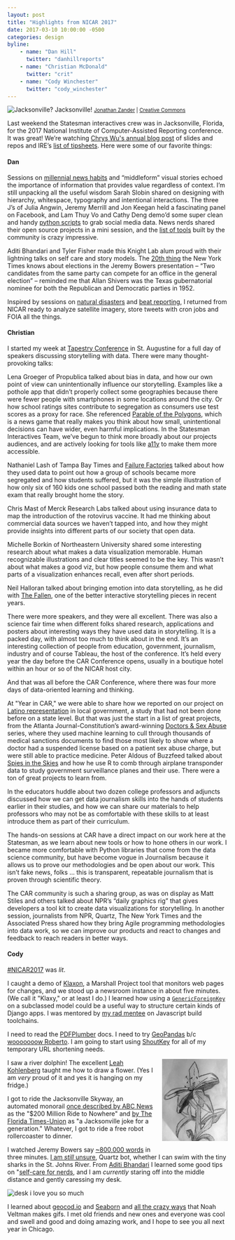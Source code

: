 ```yaml
---
layout: post
title: "Highlights from NICAR 2017"
date: 2017-03-10 10:00:00 -0500
categories: design
byline:
    - name: "Dan Hill"
      twitter: "danhillreports"
    - name: "Christian McDonald"
      twitter: "crit"
    - name: "Cody Winchester"
      twitter: "cody_winchester"
---
```


![Jacksonville? Jacksonville!](/assets/img/2017-03-10-jacksonville.jpg)
<small><a href="https://commons.wikimedia.org/wiki/User:Digon3" target="_blank">Jonathan Zander</a> | <a href="https://creativecommons.org/licenses/by-sa/3.0/" target="_blank">Creative Commons</a></small>

Last weekend the Statesman interactives crew was in Jacksonville, Florida, for the 2017 National Institute of Computer-Assisted Reporting conference. It was great! We’re watching [Chrys Wu's annual blog post](http://blog.chryswu.com/2017/03/02/nicar17-slides-links-tutorials-nicar17/) of slides and repos and IRE’s [list of tipsheets](http://ire.org/resource-center/tipsheets/). Here were some of our favorite things:

#### **Dan**

Sessions on [millennial news habits](https://drive.google.com/file/d/0B-x9LJOg77smSFVZempkbmJSemM/view) and “middleform” visual stories echoed the importance of information that provides value regardless of context. I’m still unpacking all the useful wisdom Sarah Slobin shared on designing with hierarchy, whitespace, typography and intentional interactions. The three J’s of Julia Angwin, Jeremy Merrill and Jon Keegan held a fascinating panel on Facebook, and Lam Thuy Vo and Cathy Deng demo’d some super clean and handy [python scripts](https://github.com/lamthuyvo/social-media-data-scripts) to grab social media data. News nerds shared their open source projects in a mini session, and the [list of tools](https://github.com/DallasMorningNews/awesome-news-hacks/blob/master/README.md) built by the community is crazy impressive.

Aditi Bhandari and Tyler Fisher made this Knight Lab alum proud with their lightning talks on self care and story models. The [20th thing](https://docs.google.com/presentation/d/1wy7vTDHgZrlMhqV4JboKZO1PQPm5H5NWydjPcXmspFw/edit#slide=id.g1d0d4714e4_0_79) the New York Times knows about elections in the Jeremy Bowers presentation – “Two candidates from the same party can compete for an office in the general election” – reminded me that Allan Shivers was the Texas gubernatorial nominee for both the Republican and Democratic parties in 1952.

Inspired by sessions on [natural disasters](https://drive.google.com/file/d/0BzqABLnCCTfWTUFPQUZPTEo4OEE/edit) and [beat reporting](https://docs.google.com/document/d/10pFXRsFiXS5VMQqVe2WvYKgDMze1PPoN9G-dnlIpOpU/edit#heading=h.td4rbin36dv5), I returned from NICAR ready to analyze satellite imagery, store tweets with cron jobs and FOIA all the things.

#### **Christian**

I started my week at [Tapestry Conference](http://www.tapestryconference.com/) in St. Augustine for a full day of speakers discussing storytelling with data. There were many thought-provoking talks:

Lena Groeger of Propublica talked about bias in data, and how our own point of view can unintentionally influence our storytelling. Examples like a pothole app that didn’t properly collect some geographies because there were fewer people with smartphones in some locations around the city. Or how school ratings sites contribute to segregation as consumers use test scores as a proxy for race. She referenced [Parable of the Polygons](http://ncase.me/polygons/), which is a news game that really makes you think about how small, unintentional decisions can have wider, even harmful implications. In the Statesman Interactives Team, we’ve begun to think more broadly about our projects audiences, and are actively looking for tools like [a11y](https://www.npmjs.com/package/grunt-a11y) to make them more accessible.

Nathaniel Lash of Tampa Bay Times and [Failure Factories](http://www.tampabay.com/failurefactories/) talked about how they used data to point out how a group of schools became more segregated and how students suffered, but it was the simple illustration of how only six of 160 kids one school passed both the reading and math state exam that really brought home the story.

Chris Mast of Merck Research Labs talked about using insurance data to map the introduction of the rotovirus vaccine. It had me thinking about commercial data sources we haven’t tapped into, and how they might provide insights into different parts of our society that open data.

Michelle Borkin of Northeastern University shared some interesting research about what makes a data visualization memorable. Human recognizable illustrations and clear titles seemed to be the key. This wasn’t about what makes a good viz, but how people consume them and what parts of a visualization enhances recall, even after short periods.

Neil Halloran talked about bringing emotion into data storytelling, as he did with [The Fallen](http://www.fallen.io/), one of the better interactive storytelling pieces in recent years.

There were more speakers, and they were all excellent. There was also a science fair time when different folks shared research, applications and posters about interesting ways they have used data in storytelling. It is a packed day, with almost too much to think about in the end. It’s an interesting collection of people from education, government, journalism, industry and of course Tableau, the host of the conference. It’s held every year the day before the CAR Conference opens, usually in a boutique hotel within an hour or so of the NICAR host city.

And that was all before the CAR Conference, where there was four more days of data-oriented learning and thinking.

At "Year in CAR," we were able to share how we reported on our project on [Latino representation](http://projects.statesman.com/news/latino-representation/) in local government, a study that had not been done before on a state level. But that was just the start in a list of great projects, from the Atlanta Journal-Constitution’s award-winning [Doctors & Sex Abuse](http://doctors.ajc.com/) series, where they used machine learning to cull through thousands of medical sanctions documents to find those most likely to show where a doctor had a suspended license based on a patient sex abuse charge, but were still able to practice medicine. Peter Aldous of Buzzfeed talked about [Spies in the Skies](https://www.buzzfeed.com/peteraldhous/spies-in-the-skies) and how he use R to comb through airplane transponder data to study government surveillance planes and their use. There were a ton of great projects to learn from.

In the educators huddle about two dozen college professors and adjuncts discussed how we can get data journalism skills into the hands of students earlier in their studies, and how we can share our materials to help professors who may not be as comfortable with these skills to at least introduce them as part of their curriculum.

The hands-on sessions at CAR have a direct impact on our work here at the Statesman, as we learn about new tools or how to hone others in our work. I became more comfortable with Python libraries that come from the data science community, but have become vogue in Journalism because it allows us to prove our methodologies and be open about our work. This isn’t fake news, folks … this is transparent, repeatable journalism that is proven through scientific theory.

The CAR community is such a sharing group, as was on display as Matt Stiles and others talked about NPR’s “daily graphics rig” that gives developers a tool kit to create data visualizations for storytelling. In another session, journalists from NPR, Quartz, The New York Times and the Associated Press shared how they bring Agile programming methodologies into data work, so we can improve our products and react to changes and feedback to reach readers in better ways.

#### **Cody**

[#NICAR2017](https://twitter.com/search?f=tweets&vertical=default&q=%23nicar17&src=typd) was _lit_.

I caught a demo of [Klaxon](https://github.com/themarshallproject/klaxon), a Marshall Project tool that monitors web pages for changes, and we stood up a newsroom instance in about five minutes. (We call it "Klaxy," or at least I do.) I learned how using a [`GenericForeignKey`](https://docs.djangoproject.com/en/1.10/ref/contrib/contenttypes/#django.contrib.contenttypes.fields.GenericForeignKey) on a subclassed model could be a useful way to structure certain kinds of Django apps. I was mentored by [my rad mentee](https://twitter.com/onlyandrewn) on Javascript build toolchains.

I need to read the [PDFPlumber](https://github.com/jsvine/pdfplumber) docs. I need to try [GeoPandas](http://geopandas.org/) b/c [wooooooow Roberto](https://github.com/robroc/GIS-with-python/blob/master/GIS%20with%20Python.ipynb). I am going to start using [ShoutKey](http://shoutkey.com/) for all of my temporary URL shortening needs.

<img src="/assets/img/2017-03-10-codys-flower.png" style="width: 150px; max-width: 100%; float: right; margin: auto auto 15px 15px;" alt="should i quit my day job lol" />

I saw a river dolphin! The excellent [Leah Kohlenberg](https://twitter.com/LeahKohlenberg) taught me how to draw a flower. (Yes I am _very_ proud of it and yes it is hanging on my fridge.)

I got to ride the Jacksonville Skyway, an automated monorail [once described by ABC News](http://abcnews.go.com/WNT/story?id=130201&page=1) as the "$200 Million Ride to Nowhere" and [by The Florida Times-Union](http://jacksonville.com/news/metro/2010-09-05/story/after-20-years-jacksonville-skyway-remains-punchline) as "a Jacksonville joke for a generation." Whatever, I got to ride a free robot rollercoaster to dinner.

I watched Jeremy Bowers say [~800,000 words](https://docs.google.com/presentation/d/1wy7vTDHgZrlMhqV4JboKZO1PQPm5H5NWydjPcXmspFw/edit) in three minutes. [I am _still_ unsure](https://twitter.com/NewsNerdBot/status/837405424794021888), Quartz bot, whether I can swim with the tiny sharks in the St. Johns River. From [Aditi Bhandari](https://twitter.com/AditiHBhandari) I learned some good tips on "[self-care for nerds](https://aditibhandari.github.io/nicar17-slides/), and I am _currently_ staring off into the middle distance and gently caressing my desk.

![desk i love you so much](https://aditibhandari.github.io/nicar17-slides/img/5-2.gif)

I learned about [geocod.io](https://geocod.io/) and [Seaborn](http://seaborn.pydata.org/) and [all the crazy ways](https://github.com/veltman/gifs) that Noah Veltman makes gifs. I met old friends and new ones and everyone was cool and swell and good and doing amazing work, and I hope to see you all next year in Chicago.
